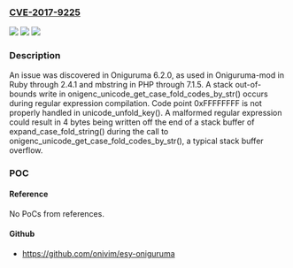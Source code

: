 ### [CVE-2017-9225](https://cve.mitre.org/cgi-bin/cvename.cgi?name=CVE-2017-9225)
![](https://img.shields.io/static/v1?label=Product&message=n%2Fa&color=blue)
![](https://img.shields.io/static/v1?label=Version&message=n%2Fa&color=blue)
![](https://img.shields.io/static/v1?label=Vulnerability&message=n%2Fa&color=brighgreen)

### Description

An issue was discovered in Oniguruma 6.2.0, as used in Oniguruma-mod in Ruby through 2.4.1 and mbstring in PHP through 7.1.5. A stack out-of-bounds write in onigenc_unicode_get_case_fold_codes_by_str() occurs during regular expression compilation. Code point 0xFFFFFFFF is not properly handled in unicode_unfold_key(). A malformed regular expression could result in 4 bytes being written off the end of a stack buffer of expand_case_fold_string() during the call to onigenc_unicode_get_case_fold_codes_by_str(), a typical stack buffer overflow.

### POC

#### Reference
No PoCs from references.

#### Github
- https://github.com/onivim/esy-oniguruma

